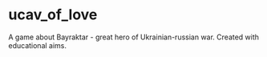 # ucav_of_love
 A game about Bayraktar - great hero of Ukrainian-russian war.
 Created with educational aims.
